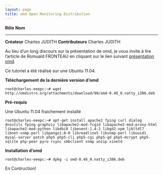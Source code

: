 ```yaml
---
layout: page
title: omd Open Monitoring Distribution 
---
```


  **Rôle**            **Nom**
  ------------------- ----------------
  **Créateur**        Charles JUDITH
  **Contributeurs**   Charles JUDITH

Au lieu d’un long discours sur la présentation de omd, je vous invite à
lire l’article de Romuald FRONTEAU en cliquant sur le lien suivant
[présentation
omd](http://www.monitoring-fr.org/2011/02/omd-open-monitoring-distribution/ "http://www.monitoring-fr.org/2011/02/omd-open-monitoring-distribution/").

Ce tutoriel a été réalisé sur une Ubuntu 11.04.

**Téléchargement de la dernière version d’omd**

~~~
root@charles-eeepc:~# wget http://omdistro.org/attachments/download/90/omd-0.48_0.natty_i386.deb
~~~

**Pré-requis**

Une Ubuntu 11.04 fraichement installé

~~~
root@charles-eeepc:~# apt-get install apache2 fping curl dialog dnsutils fping graphviz libapache2-mod-fcgid libapache2-mod-proxy-html libapache2-mod-python libdbi0 libevent-1.4-2 libgd2-xpm libltdl7 libnet-snmp-perl libpango1.0-0 libreadline5 libsnmp-perl libuuid1 mysql-server patch php5 php5-cli php5-cgi php5-gd php5-mcrypt php5-sqlite php-pear pyro rsync smbclient snmp unzip xinetd
~~~

**Installation d’omd**

~~~
root@charles-eeepc:~# dpkg -i omd-0.48_0.natty_i386.deb
~~~

En Contruction!